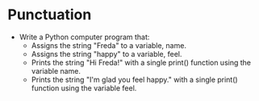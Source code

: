 # Punctuation

+ Write a Python computer program that:
    - Assigns the string "Freda" to a variable, name.
    - Assigns the string "happy" to a variable, feel.
    - Prints the string "Hi Freda!" with a single print() function using the variable name.
    - Prints the string "I'm glad you feel happy." with a single print() function using the variable feel.